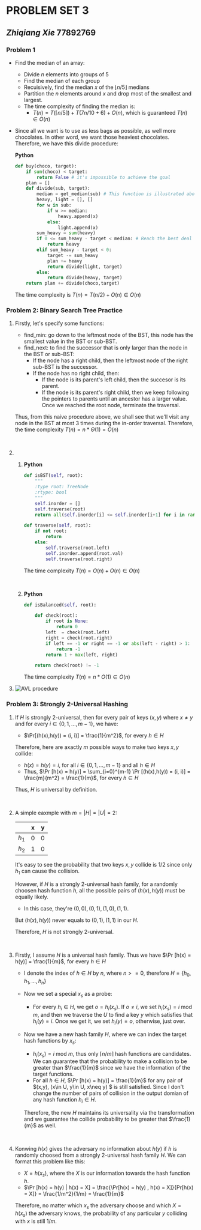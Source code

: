 # PROBLEM SET 3

## _Zhiqiang Xie_ 77892769



### Problem 1

- Find the median of an array:
  - Divide $n$ elements into groups of 5
  - Find the median of each group
  - Recuisively, find the median $x$ of the $\lfloor n/5\rfloor$ medians
  - Partition the $n$ elements around $x$ and drop most of the smallest and largest.
  - The time complexity of finding the median is:
    - $T(n) = T(\lceil n/5\rceil) + T(7n/10 + 6) + O(n)$, which is guaranteed $T(n)\in O(n)$
- Since all we want is to use as less bags as possible, as well more chocolates. In other word, we want those heaviest chocolates. Therefore, we have this divide procedure:

    **Python**
    ```Python
    def buy(choco, target):
        if sum(choco) < target:
            return False # it's impossible to achieve the goal
        plan = []
        def divide(sub, target):
            median = get_median(sub) # This function is illustrated above
            heavy, light = [], []
            for w in sub:
                if w >= median:
                    heavy.append(x)
                else:
                    light.append(x)
            sum_heavy = sum(heavy)
            if 0 <= sum_heavy - target < median: # Reach the best deal
                return heavy
            elif sum_heavy - target < 0:
                target -= sum_heavy
                plan += heavy
                return divide(light, target)
            else:
                return divide(heavy, target)
        return plan += divide(choco,target)
    ```

    The time complexity is $T(n) = T(n/2) + O(n) \in O(n)$


<div style="page-break-after: always;"></div>

### Problem 2: Binary Search Tree Practice

1. Firstly, let's specify some functions:

   - find_min: go down to the leftmost node of the BST, this node has the smallest value in the BST or sub-BST.
   - find_next: to find the successor that is only larger than the node in the BST or sub-BST:
     - If the node has a right child, then the leftmost node of the right sub-BST is the successor.
     - If the node has no right child, then:
       - If the node is its parent's left child, then the succesor is its parent.
       - If the node is its parent's right child, then we keep following the pointers to parents until an ancestor has a larger value. Once we reached the root node, terminate the traversal.

   Thus, from this naive procedure above, we shall see that we'll visit any node in the BST at most 3 times during the in-order traversal. Therefore, the time complexity $T(n) = n*\Theta(1) = O(n)$

   ​

2. ​

   1. **Python**
       ```Python
       def isBST(self, root):
           """
           :type root: TreeNode
           :rtype: bool
           """
           self.inorder = []
           self.traverse(root)
           return all(self.inorder[i] <= self.inorder[i+1] for i in range(len(self.inorder)-1))

       def traverse(self, root):
           if not root:
               return
           else:
               self.traverse(root.left)
               self.inorder.append(root.val)
               self.traverse(root.right)
       ```

       The time complexity $T(n) = O(n) + O(n) \in O(n)$

       ​

       <div style="page-break-after: always;"></div>

   2. **Python**

      ```Python
      def isBalanced(self, root):

          def check(root):
              if root is None:
                  return 0
              left  = check(root.left)
              right = check(root.right)
              if left == -1 or right == -1 or abs(left - right) > 1:
                  return -1
              return 1 + max(left, right)

          return check(root) != -1
      ```

      The time complexity $T(n) = n*O(1) \in O(n)$

3. ![AVL procedure](https://raw.githubusercontent.com/xiezhq-hermann/Algorithm-problem-set-solution/master/materials/AVL.jpg)



### Problem 3: Strongly 2-Universal Hashing

1. If $H$ is strongly 2-universal, then for every pair of keys $(x,y)$ where $x \neq y$ and for every $i \in \{0,1, ... , m-1\}$, we have:

   - $\Pr[(h(x),h(y)) = (i, i)] = \frac{1}{m^2}$, for every $h \in H$

   Therefore, here are axactly $m$ possible ways to make two keys $x,y$ collide:

   - $h(x) = h(y) = i$, for all $i \in \{0,1, ... , m-1\}$ and all $h \in H$
   - Thus, $\Pr [h(x) = h(y)] = \sum_{i=0}^{m-1}  \Pr [(h(x),h(y)) = (i, i)] = \frac{m}{m^2} = \frac{1}{m}$, for every $h \in H$

   Thus, $H$ is universal by definition.

   ​

2. A simple eaxmple with $m = |H| = |U| = 2$:

   |       | x    | y    |
   | ----- | ---- | ---- |
   | $h_1$ | 0    | 0    |
   | $h_2$ | 1    | 0    |

   It's easy to see the probability that two keys $x,y$ collide is $1/2$ since only $h_1$ can cause the collision.

   However, if $H$ is a strongly 2-universal hash family, for a randomly choosen hash function $h$, all the possible pairs of $(h(x),h(y))$ must be equally likely.

   - In this case, they're $(0,0), (0,1), (1,0), (1,1)$.

   But $(h(x),h(y))$ never equals to $(0,1), (1,1)$ in our $H$.

   Therefore, $H$ is not strongly 2-universal.

   ​

3. Firstly, I assume $H$ is a universal hash family. Thus we have $\Pr [h(x) = h(y)] = \frac{1}{m}$, for every $h\in H$

   - I denote the index of $h \in H$ by $n$, where $n >= 0$, therefore $H = \{h_0, h_1, ..., h_n\}$

   - Now we set a special $x_s$ as a probe:

     - For every $h_i\in H$, we get $o = h_i(x_s)$. If $o \neq i$, we set $h_i(x_s) = i$ mod $m$, and then we traverse the $U$ to find a key $y$ which satisfies that $h_i(y) = i$. Once we get it, we set $h_i(y) = o$, otherwise, just over.

   - Now we have a new hash family $H$, where we can index the target hash functions by $x_s$:

     - $h_i(x_s) = i$ mod $m$, thus only $\lceil n/m\rceil$ hash functions are candidates. We can guarantee that the probability to make a collision to be greater than $\frac{1}{m}$ since we have the information of the target functions.
     - For all $h\in H$, $\Pr [h(x) = h(y)] = \frac{1}{m}$ for any pair of $(x,y),  (x\in U, y\in U, x\neq y) $ is still satisfied. Since I don't change the number of pairs of collision in the output domian of any hash function $h_i \in H$.

     Therefore, the new $H$ maintains its universality via the transformation and we guarantee the collide  probability to be greater that $\frac{1}{m}$ as well.

     ​

4. Konwing $h(x)$ gives the adversary no information about $h(y)$ if $h$ is randomly choosed from a strongly 2-universal hash family $H$. We can format this problem like this:

   - $X = h(x_s)$, where the $X$ is our information towards the hash function $h$.
   - $\Pr [h(x) = h(y) | h(x) = X] = \frac{\Pr[h(x) = h(y) , h(x) = X]}{Pr[h(x) = X]} = \frac{1/m^2}{1/m} = \frac{1}{m}$

   Therefore, no matter which $x_s$ the adversary choose and which $X = h(x_s)$ the adversary knows, the probability of any particular $y$ colliding with $x$ is still $1/m$.
